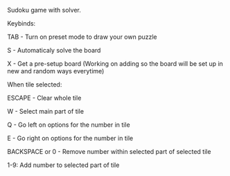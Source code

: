 Sudoku game with solver.
			
Keybinds:

TAB - Turn on preset mode to draw your own puzzle

S - Automaticaly solve the board

X - Get a pre-setup board (Working on adding so the board will be set up in new and random ways everytime)
			
When tile selected:

ESCAPE - Clear whole tile

W - Select main part of tile

Q - Go left on options for the number in tile

E - Go right on options for the number in tile

BACKSPACE or 0 - Remove number within selected part of selected tile

1-9: Add number to selected part of tile
